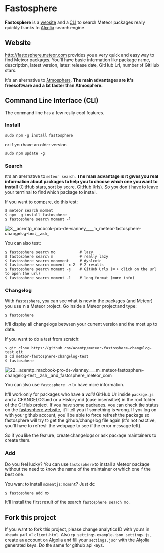 # Fastosphere

**Fastosphere** is a [website](http://fastosphere.meteor.com) and a [CLI](http://en.wikipedia.org/wiki/Command-line_interface) to search Meteor packages really quickly thanks to [Algolia](http://algolia.com) search engine.

## Website

http://fastosphere.meteor.com provides you a very quick and easy way to find Meteor packages. You'll have basic information like package name, description, latest version, latest release date, GitHub Url, number of GitHub stars.

It's an alternative to [Atmosphere](https://atmospherejs.com). **The main advantages are it's freesoftware and a lot faster than Atmosphere.**

## Command Line Interface (CLI)

The command line has a few really cool features.

### Install

    sudo npm -g install fastosphere

or if you have an older version

    sudo npm update -g

### Search

It's an alternative to `meteor search`. **The main advantage is it gives you real information about packages to help you to choose which one you want to install** (GitHub stars, sort by score, GitHub Urls). So you don't have to leave your terminal to find which package to install.

If you want to compare, do this test:

    $ meteor search moment
    $ npm -g install fastosphere
    $ fastosphere search moment -l

![3__acemtp_macbook-pro-de-vianney____m_meteor-fastosphere-changelog-test__zsh_](https://cloud.githubusercontent.com/assets/103561/5565008/f89a4d1c-8ede-11e4-8baf-1ff3d667e907.png)

You can also test:

    $ fastosphere search mo           # lazy
    $ fastosphere search m            # really lazy
    $ fastosphere search moomment     # dyslexic
    $ fastosphere search moment -n 2  # 2 results
    $ fastosphere search moment -g    # GitHub Urls (⌘ + click on the url to open the url)
    $ fastosphere search moment -l    # long format (more info)

### Changelog

With `fastosphere`, you can see what is new in the packages (and Meteor) you use in a Meteor project. Go inside a Meteor project and type:

    $ fastosphere

It'll display all changelogs between your current version and the most up to date.

If you want to do a test from scratch:

    $ git clone https://github.com/acemtp/meteor-fastosphere-changelog-test.git
    $ cd meteor-fastosphere-changelog-test
    $ fastosphere

![22__acemtp_macbook-pro-de-vianney____m_meteor-fastosphere-changelog-test__zsh__and_fastosphere_meteor_com](https://cloud.githubusercontent.com/assets/103561/5564995/7b741246-8ede-11e4-8149-a437297ccf39.png)

You can also use `fastosphere -v` to have more information.

It'll work only for packages who have a *valid* GitHub Url inside `package.js` and a CHANGELOG.md or a History.md (case insensitive) in the root folder of the GitHub project. If you have some packages, you can check the status on the [fastosphere website](http://fastosphere.meteor.com), it'll tell you if something is wrong. If you log on with your github account, you'll be able to force refresh the package so fastosphere will try to get the github/changelog file again (it's not reactive, you'll have to refresh the webpage to see if the error message left).

So if you like the feature, create changelogs or ask package maintainers to create them.


### Add

Do you feel lucky? You can use `fastosphere` to install a Meteor package without the need to know the name of the maintainer or which one if the best one.

You want to install `momentjs:moment`? Just do:

    $ fastosphere add mo

It'll install the first result of the search `fastosphere search mo`.


## Fork this project

If you want to fork this project, please change analytics ID with yours in `<head>` part of `client.html`. Also `cp settings.example.json settings.js`, create an account on Algolia and fill your `settings.json` with the Algolia generated keys. Do the same for github api keys.
